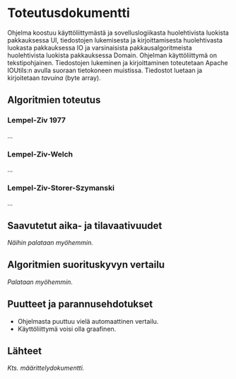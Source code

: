# Toteutusdokumentti

Ohjelma koostuu käyttöliittymästä ja sovelluslogiikasta huolehtivista luokista pakkauksessa UI, tiedostojen lukemisesta ja kirjoittamisesta huolehtivasta luokasta
pakkauksessa IO ja varsinaisista pakkausalgoritmeista huolehtivista luokista pakkauksessa Domain. Ohjelman käyttöliittymä on tekstipohjainen. Tiedostojen lukeminen ja 
kirjoittaminen toteutetaan Apache IOUtils:n avulla suoraan tietokoneen muistissa. Tiedostot luetaan ja kirjoitetaan *tavuina* (byte array).

## Algoritmien toteutus

### Lempel-Ziv 1977

...

### Lempel-Ziv-Welch

...

### Lempel-Ziv-Storer-Szymanski

...

## Saavutetut aika- ja tilavaativuudet

*Näihin palataan myöhemmin.*

## Algoritmien suorituskyvyn vertailu

*Palataan myöhemmin.*

## Puutteet ja parannusehdotukset

- Ohjelmasta puuttuu vielä automaattinen vertailu.
- Käyttöliittymä voisi olla graafinen.

## Lähteet

*Kts. määrittelydokumentti.*
